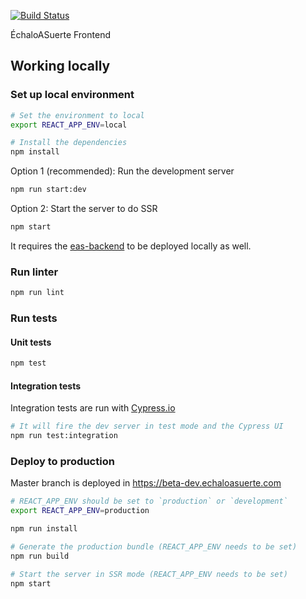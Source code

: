 [![Build Status](https://travis-ci.org/etcaterva/eas-frontend.svg?branch=master)](https://travis-ci.org/etcaterva/eas-frontend)

ÉchaloASuerte Frontend

## Working locally
### Set up local environment

```bash
# Set the environment to local
export REACT_APP_ENV=local

# Install the dependencies
npm install
```
Option 1  (recommended): Run the development server
```bash
npm run start:dev
```
Option 2: Start the server to do SSR
```bash
npm start
```

It requires the [eas-backend](https://github.com/etcaterva/eas-backend) to be deployed locally as well.

### Run linter

```bash
npm run lint
```

### Run tests

#### Unit tests
```bash
npm test
```

#### Integration tests
Integration tests are run with [Cypress.io](https://www.cypress.io/)
```bash
# It will fire the dev server in test mode and the Cypress UI
npm run test:integration
```

### Deploy to production
Master branch is deployed in https://beta-dev.echaloasuerte.com

```bash
# REACT_APP_ENV should be set to `production` or `development`
export REACT_APP_ENV=production

npm run install

# Generate the production bundle (REACT_APP_ENV needs to be set)
npm run build

# Start the server in SSR mode (REACT_APP_ENV needs to be set)
npm start
```
